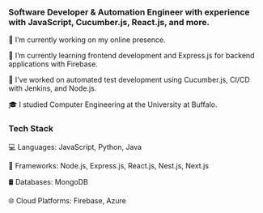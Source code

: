 ### Software Developer & Automation Engineer with experience with JavaScript, Cucumber.js, React.js, and more.

🔭 I’m currently working on my online presence.

🌱 I’m currently learning frontend development and Express.js for backend applications with Firebase.

📝 I've worked on automated test development using Cucumber.js, CI/CD with Jenkins, and Node.js.

🎓 I studied Computer Engineering at the University at Buffalo.



### Tech Stack

💻 Languages: JavaScript, Python, Java

🔧 Frameworks: Node.js, Express.js, React.js, Nest.js, Next.js

🛢 Databases: MongoDB

🌐 Cloud Platforms: Firebase, Azure
